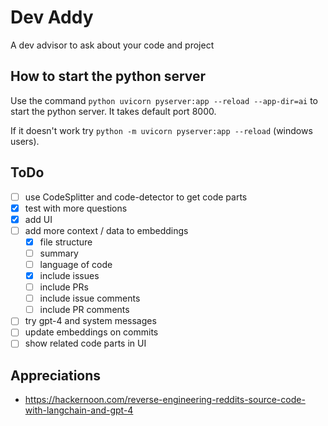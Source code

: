 # Dev Addy

A dev advisor to ask about your code and project

## How to start the python server

Use the command `python uvicorn pyserver:app --reload --app-dir=ai` to start the python server. It takes default port 8000.

If it doesn't work try `python -m uvicorn pyserver:app --reload` (windows users).

## ToDo

- [ ] use CodeSplitter and code-detector to get code parts
- [x] test with more questions
- [x] add UI
- [ ] add more context / data to embeddings
  - [x] file structure
  - [ ] summary
  - [ ] language of code
  - [x] include issues
  - [ ] include PRs
  - [ ] include issue comments
  - [ ] include PR comments
- [ ] try gpt-4 and system messages
- [ ] update embeddings on commits
- [ ] show related code parts in UI

## Appreciations

- https://hackernoon.com/reverse-engineering-reddits-source-code-with-langchain-and-gpt-4
